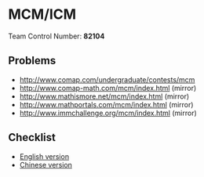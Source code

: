 # MCM/ICM

Team Control Number: **82104**


## Problems

+ http://www.comap.com/undergraduate/contests/mcm
+ http://www.comap-math.com/mcm/index.html (mirror)
+ http://www.mathismore.net/mcm/index.html (mirror)
+ http://www.mathportals.com/mcm/index.html (mirror)
+ http://www.immchallenge.org/mcm/index.html (mirror)


## Checklist

+ [English version][en]
+ [Chinese version][ch]



 [en]: http://www.comap.com/undergraduate/contests/mcm/instructions.php
 [ch]: http://www.comap.com/undergraduate/contests/resources/PDF/MCM-ICM_Tips_(Chinese).pdf

